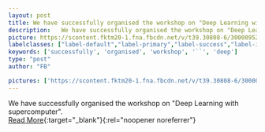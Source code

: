 ```yaml
---
layout: post
title: We have successfully organised the workshop on "Deep Learning with supercomputer".
description:   We have successfully organised the workshop on "Deep Learning with supercomputer".  
picture: https://scontent.fktm20-1.fna.fbcdn.net/v/t39.30808-6/300009527_1074942506483471_2781221107493095047_n.jpg?stp=cp6_dst-jpg_s960x960&_nc_cat=111&cb=99be929b-59f725be&ccb=1-7&_nc_sid=8bfeb9&_nc_ohc=fnNOBPFuhkoAX8CA-ek&_nc_oc=AQmII3hKiF9U9JY8fBeL0wVRw5QKYFIzz3cWmoGgsqBQbbiG7whc6QDRpYF4FuX8U-8&_nc_ht=scontent.fktm20-1.fna&oh=00_AfCsb4Yan-LGGsDf_GjVdHxaCdx3HhqQV-HgeueuZFmWeA&oe=64911500
labelclasses: ["label-default","label-primary","label-success","label-info","label-warning","label-danger"]
keywords: ['successfully', 'organised', 'workshop', '``', 'deep']
type: "post"
author: "FB"

pictures: ['https://scontent.fktm20-1.fna.fbcdn.net/v/t39.30808-6/300009527_1074942506483471_2781221107493095047_n.jpg?stp=cp6_dst-jpg_s960x960&_nc_cat=111&cb=99be929b-59f725be&ccb=1-7&_nc_sid=8bfeb9&_nc_ohc=fnNOBPFuhkoAX8CA-ek&_nc_oc=AQmII3hKiF9U9JY8fBeL0wVRw5QKYFIzz3cWmoGgsqBQbbiG7whc6QDRpYF4FuX8U-8&_nc_ht=scontent.fktm20-1.fna&oh=00_AfCsb4Yan-LGGsDf_GjVdHxaCdx3HhqQV-HgeueuZFmWeA&oe=64911500', 'https://scontent.fktm20-1.fna.fbcdn.net/v/t39.30808-6/299589560_1074942559816799_6507028266131025133_n.jpg?stp=cp6_dst-jpg_p720x720&_nc_cat=106&cb=99be929b-59f725be&ccb=1-7&_nc_sid=8bfeb9&_nc_ohc=7t19Mo-z1twAX9Q8r5V&_nc_ht=scontent.fktm20-1.fna&oh=00_AfBGfmkNhin9LDx-xi4b1bP3iaz-XukZjN4lZ97xo1eFrQ&oe=649189DE', 'https://scontent.fktm20-1.fna.fbcdn.net/v/t39.30808-6/300573681_1074942596483462_4437353003849613832_n.jpg?stp=cp6_dst-jpg_p720x720&_nc_cat=106&cb=99be929b-59f725be&ccb=1-7&_nc_sid=8bfeb9&_nc_ohc=0nQGIyblrcQAX8IwbyY&_nc_ht=scontent.fktm20-1.fna&oh=00_AfDy2GlfI2xegCQttOXhqDzU8hhYpjXKOJo84e4wtUCnpQ&oe=6490911C', 'https://scontent.fktm20-1.fna.fbcdn.net/v/t39.30808-6/300005763_1074942649816790_8098014008078752073_n.jpg?stp=cp6_dst-jpg_p720x720&_nc_cat=102&cb=99be929b-59f725be&ccb=1-7&_nc_sid=8bfeb9&_nc_ohc=XE_IGBmMkdwAX_Bu7sE&_nc_ht=scontent.fktm20-1.fna&oh=00_AfAJgp6zf-jUciYE4TJqTRevDwfs01UtKxTQsofUVTARYg&oe=6491CB47', 'https://scontent.fktm20-1.fna.fbcdn.net/v/t39.30808-6/299603956_1074942683150120_4836264511958657883_n.jpg?stp=cp6_dst-jpg_p720x720&_nc_cat=102&cb=99be929b-59f725be&ccb=1-7&_nc_sid=8bfeb9&_nc_ohc=YVAN3v6kxBkAX_7i1Pz&_nc_ht=scontent.fktm20-1.fna&oh=00_AfCq3zMftZ3MGFHL_DcnvN48X5Xmzicljb3UcYYs6YndDQ&oe=6491E83E']
---
```

  We have successfully organised the workshop on "Deep Learning with supercomputer".  <br>[Read More](#){:target="_blank"}{:rel="noopener noreferrer"}